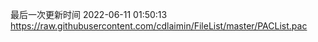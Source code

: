 最后一次更新时间 2022-06-11 01:50:13
https://raw.githubusercontent.com/cdlaimin/FileList/master/PACList.pac


